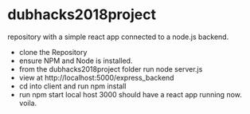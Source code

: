 # dubhacks2018project
repository with a simple react app connected to a node.js backend.
- clone the Repository
- ensure NPM and Node is installed. 
- from the dubhacks2018project folder run node server.js
- view at http://localhost:5000/express_backend
- cd into client and run npm install
- run npm start
local host 3000 should have a react app running now. 
voila. 
